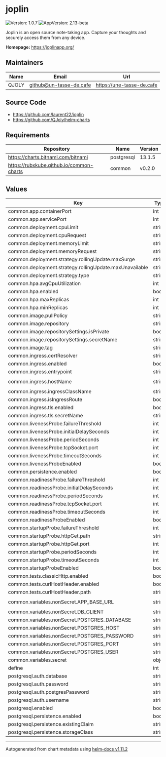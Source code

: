 # joplin

![Version: 1.0.7](https://img.shields.io/badge/Version-1.0.7-informational?style=flat-square) ![AppVersion: 2.13-beta](https://img.shields.io/badge/AppVersion-2.13--beta-informational?style=flat-square)

Joplin is an open source note-taking app. Capture your thoughts and securely access them from any device.

**Homepage:** <https://joplinapp.org/>

## Maintainers

| Name | Email | Url |
| ---- | ------ | --- |
| QJOLY | <github@un-tasse-de.cafe> | <https://une-tasse-de.cafe> |

## Source Code

* <https://github.com/laurent22/joplin>
* <https://github.com/QJoly/helm-charts>

## Requirements

| Repository | Name | Version |
|------------|------|---------|
| https://charts.bitnami.com/bitnami | postgresql | 13.1.5 |
| https://rubxkube.github.io/common-charts | common | v0.2.0 |

## Values

| Key | Type | Default | Description |
|-----|------|---------|-------------|
| common.app.containerPort | int | `22300` |  |
| common.app.servicePort | int | `80` |  |
| common.deployment.cpuLimit | string | `nil` |  |
| common.deployment.cpuRequest | string | `nil` |  |
| common.deployment.memoryLimit | string | `nil` |  |
| common.deployment.memoryRequest | string | `nil` |  |
| common.deployment.strategy.rollingUpdate.maxSurge | string | `"25%"` |  |
| common.deployment.strategy.rollingUpdate.maxUnavailable | string | `"25%"` |  |
| common.deployment.strategy.type | string | `"RollingUpdate"` |  |
| common.hpa.avgCpuUtilization | int | `50` |  |
| common.hpa.enabled | bool | `false` |  |
| common.hpa.maxReplicas | int | `2` |  |
| common.hpa.minReplicas | int | `1` |  |
| common.image.pullPolicy | string | `"Always"` |  |
| common.image.repository | string | `"joplin/server"` |  |
| common.image.repositorySettings.isPrivate | bool | `false` |  |
| common.image.repositorySettings.secretName | string | `nil` |  |
| common.image.tag | string | `"2.13-beta"` |  |
| common.ingress.certResolver | string | `"letsencrypt"` |  |
| common.ingress.enabled | bool | `false` |  |
| common.ingress.entrypoint | string | `"websecure"` |  |
| common.ingress.hostName | string | `"joplin.un-tasse-de.cafe"` |  |
| common.ingress.ingressClassName | string | `"istio"` |  |
| common.ingress.isIngressRoute | bool | `true` |  |
| common.ingress.tls.enabled | bool | `true` |  |
| common.ingress.tls.secretName | string | `""` |  |
| common.livenessProbe.failureThreshold | int | `1` |  |
| common.livenessProbe.initialDelaySeconds | int | `30` |  |
| common.livenessProbe.periodSeconds | int | `60` |  |
| common.livenessProbe.tcpSocket.port | int | `22300` |  |
| common.livenessProbe.timeoutSeconds | int | `3` |  |
| common.livenessProbeEnabled | bool | `true` |  |
| common.persistence.enabled | bool | `false` |  |
| common.readinessProbe.failureThreshold | int | `2` |  |
| common.readinessProbe.initialDelaySeconds | int | `30` |  |
| common.readinessProbe.periodSeconds | int | `30` |  |
| common.readinessProbe.tcpSocket.port | int | `22300` |  |
| common.readinessProbe.timeoutSeconds | int | `3` |  |
| common.readinessProbeEnabled | bool | `true` |  |
| common.startupProbe.failureThreshold | int | `20` |  |
| common.startupProbe.httpGet.path | string | `"/"` |  |
| common.startupProbe.httpGet.port | int | `22300` |  |
| common.startupProbe.periodSeconds | int | `10` |  |
| common.startupProbe.timeoutSeconds | int | `1` |  |
| common.startupProbeEnabled | bool | `false` |  |
| common.tests.classicHttp.enabled | bool | `false` |  |
| common.tests.curlHostHeader.enabled | bool | `true` |  |
| common.tests.curlHostHeader.path | string | `"/api/ping"` |  |
| common.variables.nonSecret.APP_BASE_URL | string | `"https://joplin.un-tasse-de.cafe"` |  |
| common.variables.nonSecret.DB_CLIENT | string | `"pg"` |  |
| common.variables.nonSecret.POSTGRES_DATABASE | string | `"joplin"` |  |
| common.variables.nonSecret.POSTGRES_HOST | string | `"joplin-postgresql"` |  |
| common.variables.nonSecret.POSTGRES_PASSWORD | string | `"joplinpass"` |  |
| common.variables.nonSecret.POSTGRES_PORT | string | `"5432"` |  |
| common.variables.nonSecret.POSTGRES_USER | string | `"joplinuser"` |  |
| common.variables.secret | object | `{}` |  |
| define | int | `22300` |  |
| postgresql.auth.database | string | `"joplin"` |  |
| postgresql.auth.password | string | `"joplinpass"` |  |
| postgresql.auth.postgresPassword | string | `"changeme"` |  |
| postgresql.auth.username | string | `"joplinuser"` |  |
| postgresql.enabled | bool | `true` |  |
| postgresql.persistence.enabled | bool | `true` |  |
| postgresql.persistence.existingClaim | string | `""` |  |
| postgresql.persistence.storageClass | string | `""` |  |

----------------------------------------------
Autogenerated from chart metadata using [helm-docs v1.11.2](https://github.com/norwoodj/helm-docs/releases/v1.11.2)
